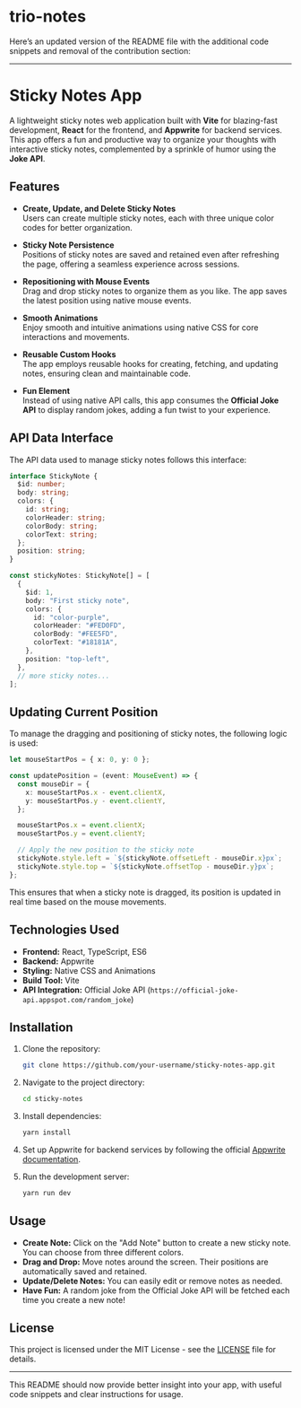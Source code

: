 # trio-notes
Here’s an updated version of the README file with the additional code snippets and removal of the contribution section:

---

# Sticky Notes App

A lightweight sticky notes web application built with **Vite** for blazing-fast development, **React** for the frontend, and **Appwrite** for backend services. This app offers a fun and productive way to organize your thoughts with interactive sticky notes, complemented by a sprinkle of humor using the **Joke API**.

## Features

- **Create, Update, and Delete Sticky Notes**  
  Users can create multiple sticky notes, each with three unique color codes for better organization.
  
- **Sticky Note Persistence**  
  Positions of sticky notes are saved and retained even after refreshing the page, offering a seamless experience across sessions.

- **Repositioning with Mouse Events**  
  Drag and drop sticky notes to organize them as you like. The app saves the latest position using native mouse events.

- **Smooth Animations**  
  Enjoy smooth and intuitive animations using native CSS for core interactions and movements.

- **Reusable Custom Hooks**  
  The app employs reusable hooks for creating, fetching, and updating notes, ensuring clean and maintainable code.

- **Fun Element**  
  Instead of using native API calls, this app consumes the **Official Joke API** to display random jokes, adding a fun twist to your experience.

## API Data Interface

The API data used to manage sticky notes follows this interface:

```typescript
interface StickyNote {
  $id: number;
  body: string;
  colors: {
    id: string;
    colorHeader: string;
    colorBody: string;
    colorText: string;
  };
  position: string;
}

const stickyNotes: StickyNote[] = [
  {
    $id: 1,
    body: "First sticky note",
    colors: {
      id: "color-purple",
      colorHeader: "#FED0FD",
      colorBody: "#FEE5FD",
      colorText: "#18181A",
    },
    position: "top-left",
  },
  // more sticky notes...
];
```

## Updating Current Position

To manage the dragging and positioning of sticky notes, the following logic is used:

```typescript
let mouseStartPos = { x: 0, y: 0 };

const updatePosition = (event: MouseEvent) => {
  const mouseDir = {
    x: mouseStartPos.x - event.clientX,
    y: mouseStartPos.y - event.clientY,
  };

  mouseStartPos.x = event.clientX;
  mouseStartPos.y = event.clientY;

  // Apply the new position to the sticky note
  stickyNote.style.left = `${stickyNote.offsetLeft - mouseDir.x}px`;
  stickyNote.style.top = `${stickyNote.offsetTop - mouseDir.y}px`;
};
```

This ensures that when a sticky note is dragged, its position is updated in real time based on the mouse movements.

## Technologies Used

- **Frontend:** React, TypeScript, ES6
- **Backend:** Appwrite
- **Styling:** Native CSS and Animations
- **Build Tool:** Vite
- **API Integration:** Official Joke API (`https://official-joke-api.appspot.com/random_joke`)

## Installation

1. Clone the repository:
   ```bash
   git clone https://github.com/your-username/sticky-notes-app.git
   ```

2. Navigate to the project directory:
   ```bash
   cd sticky-notes
   ```

3. Install dependencies:
   ```bash
   yarn install
   ```

4. Set up Appwrite for backend services by following the official [Appwrite documentation](https://appwrite.io/docs).

5. Run the development server:
   ```bash
   yarn run dev
   ```

## Usage

- **Create Note:** Click on the "Add Note" button to create a new sticky note. You can choose from three different colors.
- **Drag and Drop:** Move notes around the screen. Their positions are automatically saved and retained.
- **Update/Delete Notes:** You can easily edit or remove notes as needed.
- **Have Fun:** A random joke from the Official Joke API will be fetched each time you create a new note!

## License

This project is licensed under the MIT License - see the [LICENSE](LICENSE) file for details.

---

This README should now provide better insight into your app, with useful code snippets and clear instructions for usage.
